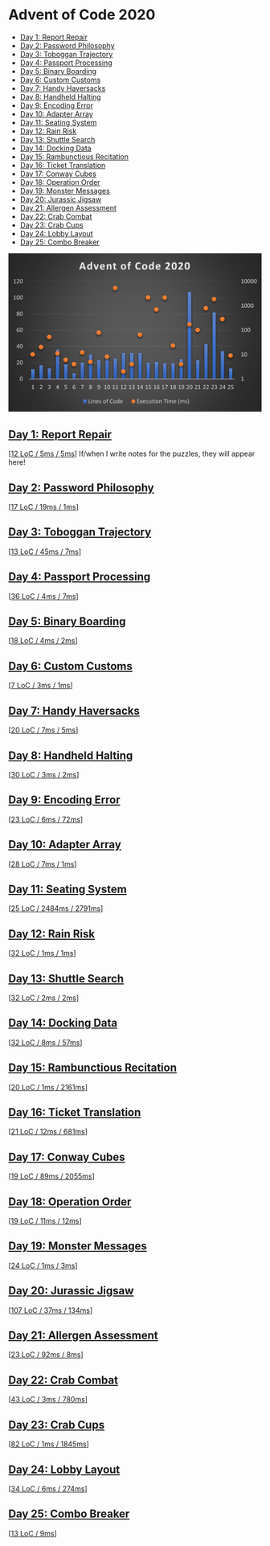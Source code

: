 ﻿# Advent of Code 2020

  - [Day 1: Report Repair](#day-1-report-repair)
  - [Day 2: Password Philosophy](#day-2-password-philosophy)
  - [Day 3: Toboggan Trajectory](#day-3-toboggan-trajectory)
  - [Day 4: Passport Processing](#day-4-passport-processing)
  - [Day 5: Binary Boarding](#day-5-binary-boarding)
  - [Day 6: Custom Customs](#day-6-custom-customs)
  - [Day 7: Handy Haversacks](#day-7-handy-haversacks)
  - [Day 8: Handheld Halting](#day-8-handheld-halting)
  - [Day 9: Encoding Error](#day-9-encoding-error)
  - [Day 10: Adapter Array](#day-10-adapter-array)
  - [Day 11: Seating System](#day-11-seating-system)
  - [Day 12: Rain Risk](#day-12-rain-risk)
  - [Day 13: Shuttle Search](#day-13-shuttle-search)
  - [Day 14: Docking Data](#day-14-docking-data)
  - [Day 15: Rambunctious Recitation](#day-15-rambunctious-recitation)
  - [Day 16: Ticket Translation](#day-16-ticket-translation)
  - [Day 17: Conway Cubes](#day-17-conway-cubes)
  - [Day 18: Operation Order](#day-18-operation-order)
  - [Day 19: Monster Messages](#day-19-monster-messages)
  - [Day 20: Jurassic Jigsaw](#day-20-jurassic-jigsaw)
  - [Day 21: Allergen Assessment](#day-21-allergen-assessment)
  - [Day 22: Crab Combat](#day-22-crab-combat)
  - [Day 23: Crab Cups](#day-23-crab-cups)
  - [Day 24: Lobby Layout](#day-24-lobby-layout)
  - [Day 25: Combo Breaker](#day-25-combo-breaker)

![Lines of code and total elapsed runtime for each day's puzzles (combined)](aoc2020.png)

## [Day 1: Report Repair](https://adventofcode.com/2020/day/1)
[[12 LoC / 5ms / 5ms](Day01.cs)] If/when I write notes for the puzzles, they will appear here!

## [Day 2: Password Philosophy](https://adventofcode.com/2020/day/2)
[[17 LoC / 19ms / 1ms](Day02.cs)]

## [Day 3: Toboggan Trajectory](https://adventofcode.com/2020/day/3)
[[13 LoC / 45ms / 7ms](Day03.cs)]

## [Day 4: Passport Processing](https://adventofcode.com/2020/day/4)
[[36 LoC / 4ms / 7ms](Day04.cs)]

## [Day 5: Binary Boarding](https://adventofcode.com/2020/day/5)
[[18 LoC / 4ms / 2ms](Day05.cs)]

## [Day 6: Custom Customs](https://adventofcode.com/2020/day/6)
[[7 LoC / 3ms / 1ms](Day06.cs)]

## [Day 7: Handy Haversacks](https://adventofcode.com/2020/day/7)
[[20 LoC / 7ms / 5ms](Day07.cs)]

## [Day 8: Handheld Halting](https://adventofcode.com/2020/day/8)
[[30 LoC / 3ms / 2ms](Day08.cs)]

## [Day 9: Encoding Error](https://adventofcode.com/2020/day/9)
[[23 LoC / 6ms / 72ms](Day09.cs)]

## [Day 10: Adapter Array](https://adventofcode.com/2020/day/10)
[[28 LoC / 7ms / 1ms](Day10.cs)]

## [Day 11: Seating System](https://adventofcode.com/2020/day/11)
[[25 LoC / 2484ms / 2791ms](Day11.cs)]

## [Day 12: Rain Risk](https://adventofcode.com/2020/day/12)
[[32 LoC / 1ms / 1ms](Day12.cs)]

## [Day 13: Shuttle Search](https://adventofcode.com/2020/day/13)
[[32 LoC / 2ms / 2ms](Day13.cs)]

## [Day 14: Docking Data](https://adventofcode.com/2020/day/14)
[[32 LoC / 8ms / 57ms](Day14.cs)]

## [Day 15: Rambunctious Recitation](https://adventofcode.com/2020/day/15)
[[20 LoC / 1ms / 2161ms](Day15.cs)]

## [Day 16: Ticket Translation](https://adventofcode.com/2020/day/16)
[[21 LoC / 12ms / 681ms](Day16.cs)]

## [Day 17: Conway Cubes](https://adventofcode.com/2020/day/17)
[[19 LoC / 89ms / 2055ms](Day17.cs)]

## [Day 18: Operation Order](https://adventofcode.com/2020/day/18)
[[19 LoC / 11ms / 12ms](Day18.cs)]

## [Day 19: Monster Messages](https://adventofcode.com/2020/day/19)
[[24 LoC / 1ms / 3ms](Day19.cs)]

## [Day 20: Jurassic Jigsaw](https://adventofcode.com/2020/day/20)
[[107 LoC / 37ms / 134ms](Day20.cs)]

## [Day 21: Allergen Assessment](https://adventofcode.com/2020/day/21)
[[23 LoC / 92ms / 8ms](Day21.cs)]

## [Day 22: Crab Combat](https://adventofcode.com/2020/day/22)
[[43 LoC / 3ms / 780ms](Day22.cs)]

## [Day 23: Crab Cups](https://adventofcode.com/2020/day/23)
[[82 LoC / 1ms / 1845ms](Day23.cs)]

## [Day 24: Lobby Layout](https://adventofcode.com/2020/day/24)
[[34 LoC / 6ms / 274ms](Day24.cs)]

## [Day 25: Combo Breaker](https://adventofcode.com/2020/day/25)
[[13 LoC / 9ms](Day25.cs)]